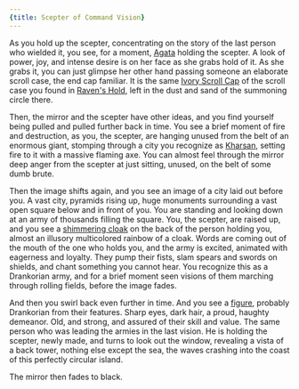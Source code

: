 ```yaml
---
{title: Scepter of Command Vision}
---
```

As you hold up the scepter, concentrating on the story of the last person who wielded it, you see, for a moment, [Agata](<../../../people/fey/agata.md>) holding the scepter. A look of power, joy, and intense desire is on her face as she grabs hold of it. As she grabs it, you can just glimpse her other hand passing someone an elaborate scroll case, the end cap familiar. It is the same [Ivory Scroll Cap](<../treasure/treasure-from-raven-s-hold/ivory-scroll-cap.md>) of the scroll case you found in [Raven's Hold](<../../../gazetteer/greater-dunmar/dunmari-basin/raven-s-hold.md>), left in the dust and sand of the summoning circle there. 

Then, the mirror and the scepter have other ideas, and you find yourself being pulled and pulled further back in time. You see a brief moment of fire and destruction, as you, the scepter, are hanging unused from the belt of an enormous giant, stomping through a city you recognize as [Kharsan](<../../../gazetteer/greater-dunmar/dunmari-basin/kharsan.md>), setting fire to it with a massive flaming axe. You can almost feel through the mirror deep anger from the scepter at just sitting, unused, on the belt of some dumb brute.

Then the image shifts again, and you see an image of a city laid out before you. A vast city, pyramids rising up, huge monuments surrounding a vast open square below and in front of you. You are standing and looking down at an army of thousands filling the square. You, the scepter, are raised up, and you see a [shimmering cloak](<../../../things/artifacts-of-power/cloak-of-rainbows.md>) on the back of the person holding you, almost an illusory multicolored rainbow of a cloak. Words are coming out of the mouth of the one who holds you, and the army is excited, animated with eagerness and loyalty. They pump their fists, slam spears and swords on shields, and chant something you cannot hear. You recognize this as a Drankorian army, and for a brief moment seen visions of them marching through rolling fields, before the image fades.

And then you swirl back even further in time. And you see a [figure](<../../../people/historical-figures/drankorian-emperors/apollyon.md>), probably Drankorian from their features. Sharp eyes, dark hair, a proud, haughty demeanor. Old, and strong, and assured of their skill and value. The same person who was leading the armies in the last vision. He is holding the scepter, newly made, and turns to look out the window, revealing a vista of a back tower, nothing else except the sea, the waves crashing into the coast of this perfectly circular island. 

The mirror then fades to black.